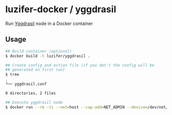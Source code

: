 # luzifer-docker / yggdrasil

Run [Yggdrasil](https://yggdrasil-network.github.io/) node in a Docker container

## Usage

```bash
## Build container (optional)
$ docker build -t luzifer/yggdrasil .

## Create config and action file (if you don't the config will be
## generated on first run)
$ tree
.
└── yggdrasil.conf

0 directories, 2 files

## Execute yggdrasil node
$ docker run --rm -ti --net=host --cap-add=NET_ADMIN --device=/dev/net/tun -v $(pwd):/config luzifer/yggdrasil
```
